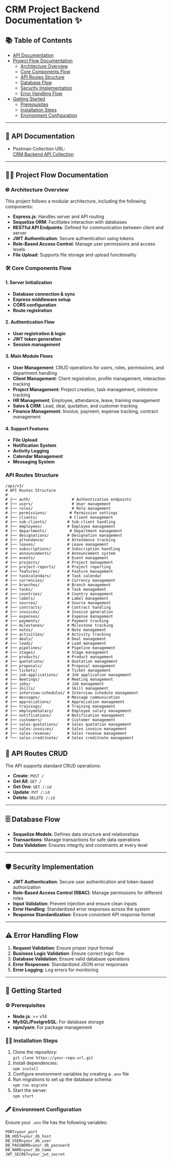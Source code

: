 # **CRM Project Backend Documentation** ✨

## 📚 **Table of Contents**
- [API Documentation](#api-documentation)
- [Project Flow Documentation](#project-flow-documentation)
  - [Architecture Overview](#architecture-overview)
  - [Core Components Flow](#core-components-flow)
  - [API Routes Structure](#api-routes-structure)
  - [Database Flow](#database-flow)
  - [Security Implementation](#security-implementation)
  - [Error Handling Flow](#error-handling-flow)
- [Getting Started](#getting-started)
  - [Prerequisites](#prerequisites)
  - [Installation Steps](#installation-steps)
  - [Environment Configuration](#environment-configuration)

---

## 📑 **API Documentation**
- Postman Collection URL:  
[CRM Backend API Collection](https://crm-backend-new.postman.co/workspace/CRM-BACKEND-NEW-Workspace~5bafd9b7-8696-4a95-9fd8-e9e6ad6ad944/collection/37446654-0d427c5f-926d-4da3-bb6a-3f02c26fbdfa?action=share&creator=39667115)

---

## 🧑‍💻 **Project Flow Documentation**

### 🌐 **Architecture Overview**
This project follows a modular architecture, including the following components:
- **Express.js**: Handles server and API routing
- **Sequelize ORM**: Facilitates interaction with databases
- **RESTful API Endpoints**: Defined for communication between client and server
- **JWT Authentication**: Secure authentication using tokens
- **Role-Based Access Control**: Manage user permissions and access levels
- **File Upload**: Supports file storage and upload functionality

### 🛠️ **Core Components Flow**
#### 1. **Server Initialization**
   - **Database connection & sync**
   - **Express middleware setup**
   - **CORS configuration**
   - **Route registration**

#### 2. **Authentication Flow**
   - **User registration & login**
   - **JWT token generation**
   - **Session management**

#### 3. **Main Module Flows**
   - **User Management**: CRUD operations for users, roles, permissions, and department handling
   - **Client Management**: Client registration, profile management, interaction tracking
   - **Project Management**: Project creation, task management, milestone tracking
   - **HR Management**: Employee, attendance, leave, training management
   - **Sales & CRM**: Lead, deal, quotation, and customer tracking
   - **Finance Management**: Invoice, payment, expense tracking, contract management

#### 4. **Support Features**
   - **File Upload**
   - **Notification System**
   - **Activity Logging**
   - **Calendar Management**
   - **Messaging System**

### API Routes Structure
```
/api/v1/
# API Routes Structure
#
# ├── auth/                  # Authentication endpoints
# ├── users/                 # User management
# ├── roles/                 # Role management
# ├── permissions/          # Permission settings
# ├── clients/              # Client management
# ├── sub-clients/         # Sub-client handling
# ├── employees/           # Employee management
# ├── departments/          # Department management
# ├── designations/        # Designation management
# ├── attendance/          # Attendance tracking
# ├── leaves/              # Leave management
# ├── subscriptions/       # Subscription handling
# ├── announcements/       # Announcement system
# ├── events/              # Event management
# ├── projects/            # Project management
# ├── project-reports/     # Project reporting
# ├── features/            # Feature management
# ├── taskcalendars/       # Task calendar
# ├── currencies/          # Currency management
# ├── branches/            # Branch management
# ├── tasks/               # Task management
# ├── countries/           # Country management
# ├── labels/              # Label management
# ├── sources/             # Source management
# ├── contracts/           # Contract handling
# ├── invoices/            # Invoice generation
# ├── expenses/            # Expense management
# ├── payments/            # Payment tracking
# ├── milestones/          # Milestone tracking
# ├── notes/               # Note management
# ├── activities/          # Activity tracking
# ├── deals/               # Deal management
# ├── leads/               # Lead management
# ├── pipelines/           # Pipeline management
# ├── stages/              # Stage management
# ├── products/            # Product management
# ├── quotations/          # Quotation management
# ├── proposals/           # Proposal management
# ├── tickets/             # Ticket management
# ├── job-applications/    # Job application management
# ├── meetings/            # Meeting management
# ├── jobs/                # Job management
# ├── skills/              # Skill management
# ├── interview-schedules/ # Interview schedule management
# ├── messages/            # Message communication
# ├── appreciations/       # Appreciation management
# ├── trainings/           # Training management
# ├── employeeSalary/      # Employee salary management
# ├── notifications/       # Notification management
# ├── customers/           # Customer management
# ├── sales-quotations/    # Sales quotation management
# ├── sales-invoices/      # Sales invoice management
# ├── sales-revenue/       # Sales revenue management
# └── sales-creditnote/    # Sales creditnote management
```

## 🔧 **API Routes CRUD**

The API supports standard CRUD operations:

- **Create**: `POST /`
- **Get All**: `GET /`
- **Get One**: `GET /:id`
- **Update**: `PUT /:id`
- **Delete**: `DELETE /:id`

---

## 🗄️ **Database Flow**
- **Sequelize Models**: Defines data structure and relationships
- **Transactions**: Manage transactions for safe data operations
- **Data Validation**: Ensures integrity and constraints at every level

---

## 🛡️ **Security Implementation**
- **JWT Authentication**: Secure user authentication and token-based authorization
- **Role-Based Access Control (RBAC)**: Manage permissions for different roles
- **Input Validation**: Prevent injection and ensure clean inputs
- **Error Handling**: Standardized error responses across the system
- **Response Standardization**: Ensure consistent API response format

---

## ⚠️ **Error Handling Flow**
1. **Request Validation**: Ensure proper input format
2. **Business Logic Validation**: Ensure correct logic flow
3. **Database Validation**: Ensure valid database operations
4. **Error Responses**: Standardized JSON error responses
5. **Error Logging**: Log errors for monitoring

---

## 🏁 **Getting Started**

### ⚙️ **Prerequisites**
- **Node.js**: >= v14
- **MySQL/PostgreSQL**: For database storage
- **npm/yarn**: For package management

### 🧑‍🔧 **Installation Steps**
1. Clone the repository:  
   `git clone https://your-repo-url.git`
2. Install dependencies:  
   `npm install`
3. Configure environment variables by creating a `.env` file
4. Run migrations to set up the database schema:  
   `npm run migrate`
5. Start the server:  
   `npm start`

### 🖋️ **Environment Configuration**
Ensure your `.env` file has the following variables:

```dotenv
PORT=your_port
DB_HOST=your_db_host
DB_USER=your_db_user
DB_PASSWORD=your_db_password
DB_NAME=your_db_name
JWT_SECRET=your_jwt_secret

